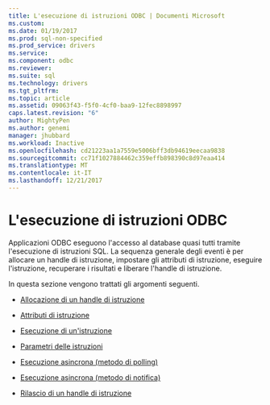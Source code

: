```yaml
---
title: L'esecuzione di istruzioni ODBC | Documenti Microsoft
ms.custom: 
ms.date: 01/19/2017
ms.prod: sql-non-specified
ms.prod_service: drivers
ms.service: 
ms.component: odbc
ms.reviewer: 
ms.suite: sql
ms.technology: drivers
ms.tgt_pltfrm: 
ms.topic: article
ms.assetid: 09063f43-f5f0-4cf0-baa9-12fec8898997
caps.latest.revision: "6"
author: MightyPen
ms.author: genemi
manager: jhubbard
ms.workload: Inactive
ms.openlocfilehash: cd21223aa1a7559e5006bff3db94619eecaa9838
ms.sourcegitcommit: cc71f1027884462c359effb898390c8d97eaa414
ms.translationtype: MT
ms.contentlocale: it-IT
ms.lasthandoff: 12/21/2017
---
```

# <a name="executing-statements-odbc"></a>L'esecuzione di istruzioni ODBC
Applicazioni ODBC eseguono l'accesso al database quasi tutti tramite l'esecuzione di istruzioni SQL. La sequenza generale degli eventi è per allocare un handle di istruzione, impostare gli attributi di istruzione, eseguire l'istruzione, recuperare i risultati e liberare l'handle di istruzione.  
  
 In questa sezione vengono trattati gli argomenti seguenti.  
  
-   [Allocazione di un handle di istruzione](../../../odbc/reference/develop-app/allocating-a-statement-handle-odbc.md)  
  
-   [Attributi di istruzione](../../../odbc/reference/develop-app/statement-attributes.md)  
  
-   [Esecuzione di un'istruzione](../../../odbc/reference/develop-app/executing-a-statement.md)  
  
-   [Parametri delle istruzioni](../../../odbc/reference/develop-app/statement-parameters.md)  
  
-   [Esecuzione asincrona (metodo di polling)](../../../odbc/reference/develop-app/asynchronous-execution-polling-method.md)  
  
-   [Esecuzione asincrona (metodo di notifica)](../../../odbc/reference/develop-app/asynchronous-execution-notification-method.md)  
  
-   [Rilascio di un handle di istruzione](../../../odbc/reference/develop-app/freeing-a-statement-handle-odbc.md)
